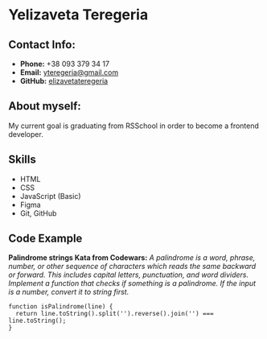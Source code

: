 # Yelizaveta Teregeria

## Contact Info:

- **Phone:** +38 093 379 34 17
- **Email:** yteregeria@gmail.com
- **GitHub:** [elizavetateregeria](https://github.com/elizavetateregeria)

## About myself:

My current goal is graduating from RSSchool in order to become a frontend developer.

## Skills

- HTML
- CSS
- JavaScript (Basic)
- Figma
- Git, GitHub

## Code Example

**Palindrome strings Kata from Codewars:** _A palindrome is a word, phrase, number, or other sequence of characters which reads the same backward or forward. This includes capital letters, punctuation, and word dividers. Implement a function that checks if something is a palindrome. If the input is a number, convert it to string first._

```
function isPalindrome(line) {
  return line.toString().split('').reverse().join('') === line.toString();
}
```
